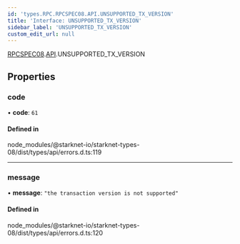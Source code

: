 ```yaml
---
id: 'types.RPC.RPCSPEC08.API.UNSUPPORTED_TX_VERSION'
title: 'Interface: UNSUPPORTED_TX_VERSION'
sidebar_label: 'UNSUPPORTED_TX_VERSION'
custom_edit_url: null
---
```


[RPCSPEC08](../namespaces/types.RPC.RPCSPEC08.md).[API](../namespaces/types.RPC.RPCSPEC08.API.md).UNSUPPORTED_TX_VERSION

## Properties

### code

• **code**: `61`

#### Defined in

node_modules/@starknet-io/starknet-types-08/dist/types/api/errors.d.ts:119

---

### message

• **message**: `"the transaction version is not supported"`

#### Defined in

node_modules/@starknet-io/starknet-types-08/dist/types/api/errors.d.ts:120
